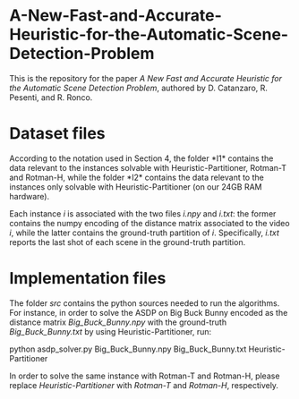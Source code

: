 # A-New-Fast-and-Accurate-Heuristic-for-the-Automatic-Scene-Detection-Problem


This is the repository for the paper *A New Fast and Accurate Heuristic for the Automatic Scene Detection Problem*, authored by D. Catanzaro, R. Pesenti, and R. Ronco.<br>

<h1>Dataset files</h1>
According to the notation used in Section 4, the folder *I1* contains the data relevant to the instances solvable with Heuristic-Partitioner, Rotman-T and Rotman-H, while the folder *I2* contains the data relevant to the instances only solvable with Heuristic-Partitioner (on our 24GB RAM hardware).<br>

Each instance *i* is associated with the two files *i.npy* and *i.txt*: the former contains the numpy encoding of the distance matrix associated to the video *i*, while the latter contains the ground-truth partition of *i*. Specifically, *i.txt* reports the last shot of each scene in the ground-truth partition.


<h1>Implementation files</h1>

The folder *src* contains the python sources needed to run the algorithms. For instance, in order to solve the ASDP on Big Buck Bunny encoded as the distance matrix *Big_Buck_Bunny.npy* with the ground-truth *Big_Buck_Bunny.txt* by using Heuristic-Partitioner, run:<br>

python asdp_solver.py Big_Buck_Bunny.npy Big_Buck_Bunny.txt Heuristic-Partitioner

In order to solve the same instance with Rotman-T and Rotman-H, please replace *Heuristic-Partitioner* with *Rotman-T* and *Rotman-H*, respectively.
